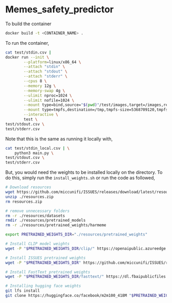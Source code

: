 # Memes_safety_predictor

To build the container

```bash
docker build -t <CONTAINER_NAME> .
```

To run the container,
```bash
cat test/stdin.csv |
docker run --init \
		--platform=linux/x86_64 \
        --attach "stdin" \
        --attach "stdout" \
        --attach "stderr" \
        --cpus 8 \
        --memory 12g \
        --memory-swap 4g \
        --ulimit nproc=1024 \
        --ulimit nofile=1024 \
        --mount type=bind,source="$(pwd)"/test/images,target=/images,readonly \
        --mount type=tmpfs,destination=/tmp,tmpfs-size=5368709120,tmpfs-mode=1777 \
        --interactive \
        test \
test/stdout.csv \
test/stderr.csv
```

Note that this is the same as running it locally with,
```bash
cat test/stdin_local.csv | \
    python3 main.py \
test/stdout.csv \
test/stderr.csv
```

But, you would need the weights to be installed locally on the directory.
To do this, simply run the `install_weights.sh` or run the code as followed,
```bash
# Download resources
wget https://github.com/miccunifi/ISSUES/releases/download/latest/resources.zip
unzip ./resources.zip
rm resources.zip

# remove unnecessary folders
rm -r ./resources/datasets
rmdir ./resources/pretrained_models
rm -r ./resources/pretrained_weights/harmeme

export PRETRAINED_WEIGHTS_DIR="./resources/pretrained_weights"

# Install CLIP model weights
wget -P "$PRETRAINED_WEIGHTS_DIR/clip/" https://openaipublic.azureedge.net/clip/models/b8cca3fd41ae0c99ba7e8951adf17d267cdb84cd88be6f7c2e0eca1737a03836/ViT-L-14.pt

# Install ISSUES pretrained weights
wget -P "$PRETRAINED_WEIGHTS_DIR" https://github.com/miccunifi/ISSUES/releases/download/latest/hmc_text-inv-comb_best.ckpt

# Install FastText pretrained weights
wget -P "$PRETRAINED_WEIGHTS_DIR/fasttext/" https://dl.fbaipublicfiles.com/fasttext/supervised-models/lid.176.bin

# Installing hugging face weights
git lfs install
git clone https://huggingface.co/facebook/m2m100_418M "$PRETRAINED_WEIGHTS_DIR/facebook/m2m100_418M"
```